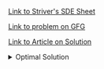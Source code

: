 [Link to Striver's SDE Sheet](https://takeuforward.org/interviews/strivers-sde-sheet-top-coding-interview-problems/)

[Link to problem on GFG](https://practice.geeksforgeeks.org/problems/minimum-spanning-tree/1)

[Link to Article on Solution](https://takeuforward.org/data-structure/minimum-spanning-tree-mst-using-prims-algo/)

<details><summary>Optimal Solution</summary>

Optimal Solution: TC = `O(VlogV)`, SC = `O(V)`

Total Time Taken: `2.14`


<details><summary>Clean Code</summary>

![](https://github.com/archishmanghos/code-images/blob/master/GFG/MST-Prims.png)

</details>

</details>